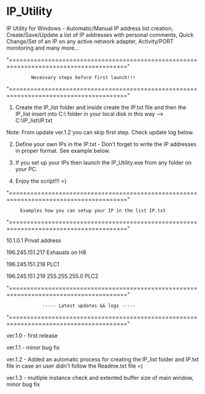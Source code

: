 # IP_Utility
IP Utility for Windows - Automatic/Manual IP address list creation, Create/Save/Update a list of IP addresses with personal comments, Quick Change/Set of an IP on any active network adapter, Activity/PORT monitoring and many more...

"======================================================================================="

			 Necessary steps before first launch!!!
				
"======================================================================================="

1. Create the IP_list folder and inside create the IP.txt file and then the IP_list insert into C:\ folder in your local disk in this way --> C:\IP_list\IP.txt 

Note: From update ver.1.2 you can skip first step. Check update log below.

2. Define your own IPs in the IP.txt - Don't forget to write the IP addresses in proper format. See example below.

3. If you set up your IPs then launch the IP_Utility.exe from any folder on your PC.

4. Enjoy the script!!! =) 

"======================================================================================="

		 Examples how you can setup your IP in the list IP.txt
		
"======================================================================================="

10.1.0.1 Privat address

196.245.151.217 Exhausts on H8

196.245.151.218 PLC1

196.245.151.219 255.255.255.0 PLC2

"======================================================================================="

		     	 ----- Latest updates && logs -----
			 
"======================================================================================="

ver.1.0 - first release 

ver.1.1 - minor bug fix

ver.1.2 - Added an automatic process for creating the IP_list folder and IP.txt file in case an user didn't follow the Readme.txt file =)

ver.1.3 - multiple instance check and extented buffer size of main window, minor bug fix
